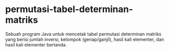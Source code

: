 # permutasi-tabel-determinan-matriks
Sebuah program Java untuk mencetak tabel permutasi determinan matriks yang berisi jumlah inversi, kelompok (genap/ganjil), hasil kali elementer, dan hasil kali elementer bertanda.
